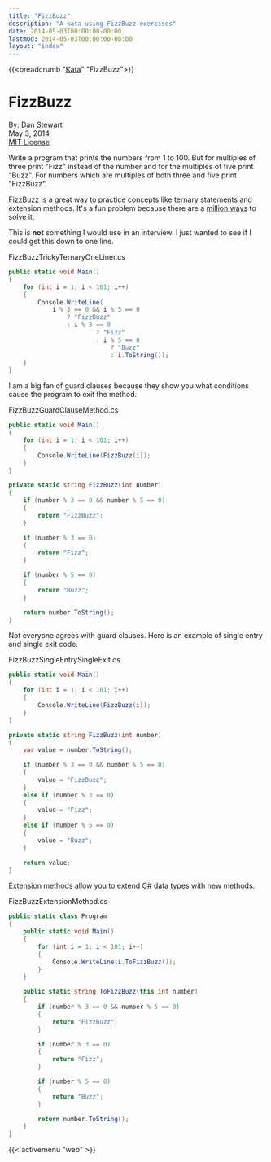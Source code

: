 ```yaml
---
title: "FizzBuzz"
description: "A kata using FizzBuzz exercises"
date: 2014-05-03T00:00:00-00:00
lastmod: 2014-05-03T00:00:00-00:00
layout: "index"
---
```


{{<breadcrumb "[Kata](/kata/)" "FizzBuzz">}}

# FizzBuzz

By: Dan Stewart\
May 3, 2014\
[MIT License](https://mit-license.org)

Write a program that prints the numbers from 1 to 100. But for multiples of three
print "Fizz" instead of the number and for the multiples of five print "Buzz". For
numbers which are multiples of both three and five print "FizzBuzz".

FizzBuzz is a great way to practice concepts like ternary statements and extension methods. 
It's a fun problem because there are a 
[million ways](https://rosettacode.org/wiki/FizzBuzz) to solve it.

This is **not** something I would use in an interview. I just wanted to see if I could get this down to one line.

FizzBuzzTrickyTernaryOneLiner.cs

```csharp
public static void Main()
{
    for (int i = 1; i < 101; i++)
    {
        Console.WriteLine(
            i % 3 == 0 && i % 5 == 0
                ? "FizzBuzz"
                : i % 3 == 0
                        ? "Fizz"
                        : i % 5 == 0
                            ? "Buzz"
                            : i.ToString());
    }
}
```        

I am a big fan of guard clauses because they show you what conditions cause the program to exit the method.
        
FizzBuzzGuardClauseMethod.cs

```csharp
public static void Main()
{
    for (int i = 1; i < 101; i++)
    {
        Console.WriteLine(FizzBuzz(i));
    }
}

private static string FizzBuzz(int number)
{
    if (number % 3 == 0 && number % 5 == 0)
    {
        return "FizzBuzz";
    }

    if (number % 3 == 0)
    {
        return "Fizz";
    }

    if (number % 5 == 0)
    {
        return "Buzz";
    }

    return number.ToString();
}
```
        
Not everyone agrees with guard clauses. Here is an example of single entry and single exit code.
        
FizzBuzzSingleEntrySingleExit.cs

```csharp
public static void Main()
{
    for (int i = 1; i < 101; i++)
    {
        Console.WriteLine(FizzBuzz(i));
    }
}

private static string FizzBuzz(int number)
{
    var value = number.ToString();

    if (number % 3 == 0 && number % 5 == 0)
    {
        value = "FizzBuzz";
    }
    else if (number % 3 == 0)
    {
        value = "Fizz";
    }
    else if (number % 5 == 0)
    {
        value = "Buzz";
    }

    return value;
}
```
        
Extension methods allow you to extend C# data types with new methods.
        
FizzBuzzExtensionMethod.cs

```csharp
public static class Program
{
    public static void Main()
    {
        for (int i = 1; i < 101; i++)
        {
            Console.WriteLine(i.ToFizzBuzz());
        }
    }

    public static string ToFizzBuzz(this int number)
    {
        if (number % 3 == 0 && number % 5 == 0)
        {
            return "FizzBuzz";
        }

        if (number % 3 == 0)
        {
            return "Fizz";
        }

        if (number % 5 == 0)
        {
            return "Buzz";
        }

        return number.ToString();
    }
}
```

{{< activemenu "web" >}}